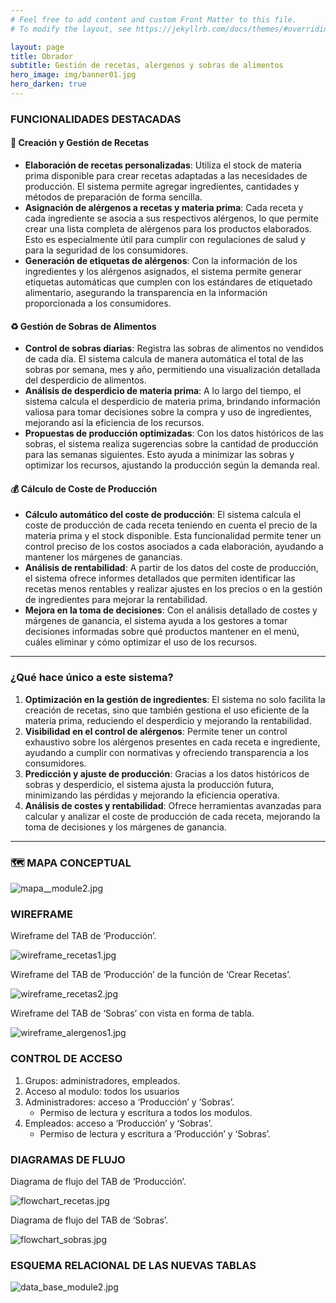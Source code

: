 ```yaml
---
# Feel free to add content and custom Front Matter to this file.
# To modify the layout, see https://jekyllrb.com/docs/themes/#overriding-theme-defaults

layout: page
title: Obrador
subtitle: Gestión de recetas, alergenos y sobras de alimentos
hero_image: img/banner01.jpg 
hero_darken: true
---
```

### **FUNCIONALIDADES DESTACADAS**

#### **📝 Creación y Gestión de Recetas**
- **Elaboración de recetas personalizadas**: Utiliza el stock de materia prima disponible para crear recetas adaptadas a las necesidades de producción. El sistema permite agregar ingredientes, cantidades y métodos de preparación de forma sencilla.
- **Asignación de alérgenos a recetas y materia prima**: Cada receta y cada ingrediente se asocia a sus respectivos alérgenos, lo que permite crear una lista completa de alérgenos para los productos elaborados. Esto es especialmente útil para cumplir con regulaciones de salud y para la seguridad de los consumidores.
- **Generación de etiquetas de alérgenos**: Con la información de los ingredientes y los alérgenos asignados, el sistema permite generar etiquetas automáticas que cumplen con los estándares de etiquetado alimentario, asegurando la transparencia en la información proporcionada a los consumidores.

#### **♻️ Gestión de Sobras de Alimentos**
- **Control de sobras diarias**: Registra las sobras de alimentos no vendidos de cada día. El sistema calcula de manera automática el total de las sobras por semana, mes y año, permitiendo una visualización detallada del desperdicio de alimentos.
- **Análisis de desperdicio de materia prima**: A lo largo del tiempo, el sistema calcula el desperdicio de materia prima, brindando información valiosa para tomar decisiones sobre la compra y uso de ingredientes, mejorando así la eficiencia de los recursos.
- **Propuestas de producción optimizadas**: Con los datos históricos de las sobras, el sistema realiza sugerencias sobre la cantidad de producción para las semanas siguientes. Esto ayuda a minimizar las sobras y optimizar los recursos, ajustando la producción según la demanda real.

#### **💰 Cálculo de Coste de Producción**
- **Cálculo automático del coste de producción**: El sistema calcula el coste de producción de cada receta teniendo en cuenta el precio de la materia prima y el stock disponible. Esta funcionalidad permite tener un control preciso de los costos asociados a cada elaboración, ayudando a mantener los márgenes de ganancias.
- **Análisis de rentabilidad**: A partir de los datos del coste de producción, el sistema ofrece informes detallados que permiten identificar las recetas menos rentables y realizar ajustes en los precios o en la gestión de ingredientes para mejorar la rentabilidad.
- **Mejora en la toma de decisiones**: Con el análisis detallado de costes y márgenes de ganancia, el sistema ayuda a los gestores a tomar decisiones informadas sobre qué productos mantener en el menú, cuáles eliminar y cómo optimizar el uso de los recursos.

---

### **¿Qué hace único a este sistema?**
1. **Optimización en la gestión de ingredientes**: El sistema no solo facilita la creación de recetas, sino que también gestiona el uso eficiente de la materia prima, reduciendo el desperdicio y mejorando la rentabilidad.
2. **Visibilidad en el control de alérgenos**: Permite tener un control exhaustivo sobre los alérgenos presentes en cada receta e ingrediente, ayudando a cumplir con normativas y ofreciendo transparencia a los consumidores.
3. **Predicción y ajuste de producción**: Gracias a los datos históricos de sobras y desperdicio, el sistema ajusta la producción futura, minimizando las pérdidas y mejorando la eficiencia operativa.
4. **Análisis de costes y rentabilidad**: Ofrece herramientas avanzadas para calcular y analizar el coste de producción de cada receta, mejorando la toma de decisiones y los márgenes de ganancia.

---

### 🗺️ MAPA CONCEPTUAL

![mapa__module2.jpg](img/mapa__module2.jpg)



### WIREFRAME

Wireframe del TAB de ‘Producción’.

![wireframe_recetas1.jpg](img/wireframe_recetas1.jpg)

Wireframe del TAB de ‘Producción’ de la función de ‘Crear Recetas’.

![wireframe_recetas2.jpg](img/wireframe_recetas2.jpg)

Wireframe del TAB de ‘Sobras’ con vista en forma de tabla.

![wireframe_alergenos1.jpg](img/wireframe_alergenos1.jpg)


### CONTROL DE ACCESO

1. Grupos: administradores, empleados.
1. Acceso al modulo: todos los usuarios
1. Administradores: acceso a ‘Producción’ y ‘Sobras’.
	- Permiso de lectura y escritura a todos los modulos.
1. Empleados: acceso a ‘Producción’ y ‘Sobras’.
	- Permiso de lectura y escritura a ‘Producción’ y ‘Sobras’.


### DIAGRAMAS DE FLUJO

Diagrama de flujo del TAB de ‘Producción’.

![flowchart_recetas.jpg](img/flowchart_recetas.jpg)

Diagrama de flujo del TAB de ‘Sobras’.

![flowchart_sobras.jpg](img/flowchart_sobras.jpg)


### ESQUEMA RELACIONAL DE LAS NUEVAS TABLAS

![data_base_module2.jpg](img/data_base_module2.jpg)
